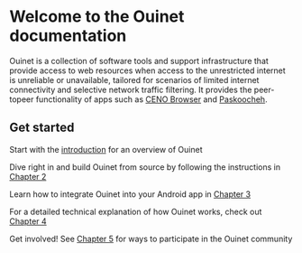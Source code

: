 # Welcome to the Ouinet documentation

Ouinet is a collection of software tools and support infrastructure that provide access to web resources when access to the unrestricted internet is unreliable or unavailable, tailored for scenarios of limited internet connectivity and selective network traffic filtering. It provides the peer-topeer functionality of apps such as [CENO Browser][] and [Paskoocheh][].

## Get started

<i class="fa fa-fw fa-2x fa-gears" style="vertical-align:middle;"></i> Start with the [introduction](intro/README.md) for an overview of Ouinet

<i class="fa fa-fw fa-2x fa-code" style="vertical-align:middle;"></i> Dive right in and build Ouinet from source by following the instructions in [Chapter 2](build/README.md)

<i class="fa fa-brands fa-fw fa-2x fa-android" style="vertical-align:middle;"></i> Learn how to integrate Ouinet into your Android app in [Chapter 3](integration/README.md)

<i class="fa fa-fw fa-fl fa-2x fa-wrench" style="vertical-align:middle;"></i> For a detailed technical explanation of how Ouinet works, check out [Chapter 4](how/README.md)

<i class="fa fa-fw fa-fl fa-2x fa-users" style="vertical-align:middle;"></i>  Get involved! See [Chapter 5](contribute/README.md) for ways to participate in the Ouinet community


[CENO Browser]: https://censorship.no/
[Paskoocheh]: https://paskoocheh.com
[eQualitie]: https://equalit.ie/
